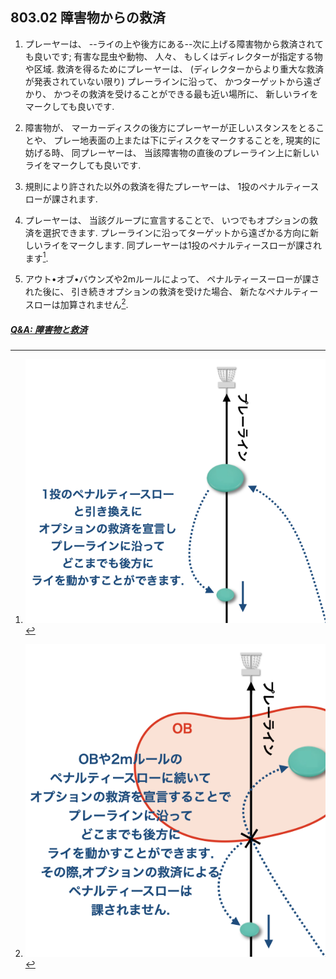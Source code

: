 ## 803.02 障害物からの救済

1. プレーヤーは、
--ライの上や後方にある--次に上げる障害物から救済されても良いです;
有害な昆虫や動物、
人々、
もしくはディレクターが指定する物や区域.
救済を得るためにプレーヤーは、
(ディレクターからより重大な救済が発表されていない限り)
プレーラインに沿って、
かつターゲットから遠ざかり、
かつその救済を受けることができる最も近い場所に、
新しいライをマークしても良いです.

1. 障害物が、
マーカーディスクの後方にプレーヤーが正しいスタンスをとることや、
プレー地表面の上または下にディスクをマークすることを, 現実的に妨げる時、
同プレーヤーは、
当該障害物の直後のプレーライン上に新しいライをマークしても良いです.

1. 規則により許された以外の救済を得たプレーヤーは、
1投のペナルティースローが課されます.

1. プレーヤーは、
当該グループに宣言することで、
いつでもオプションの救済を選択できます.
プレーラインに沿ってターゲットから遠ざかる方向に新しいライをマークします.
同プレーヤーは1投のペナルティースローが課されます[^80302.1].

1. アウト•オブ•バウンズや2mルールによって、
ペナルティースーローが課された後に、
引き続きオプションの救済を受けた場合、
新たなペナルティースローは加算されません[^80302.2].

##### [Q&A: 障害物と救済](qa-obs)



[^80302.1]: ![オプションの救済](assets/img/optional-relief.png)
[^80302.2]: ![OBとオプションの救済](assets/img/ob-optional-relief.png)

